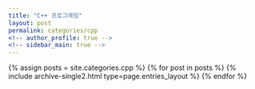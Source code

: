 ```yaml
---
title: "C++ 프로그래밍"
layout: post
permalink: categories/cpp
<!-- author_profile: true -->
<!-- sidebar_main: true -->
---
```


<!-- # cpp만 모아두는 파일입니다. 링크가 보이나요? -->
{% assign posts = site.categories.cpp %}
{% for post in posts %} {% include archive-single2.html type=page.entries_layout %} {% endfor %}

